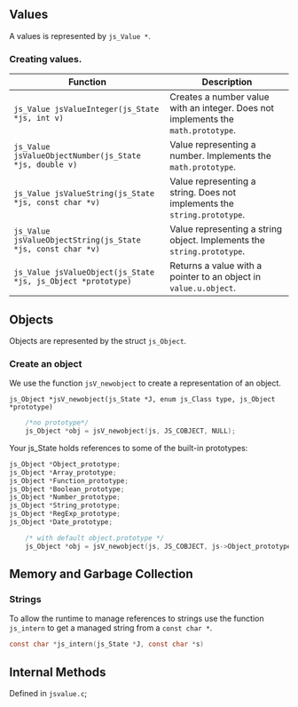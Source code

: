 ## Values ##

A values is represented by `js_Value *`.

### Creating values. ###

| Function | Description |
| -- | -- |
| `js_Value jsValueInteger(js_State *js, int v)` | Creates a number value with an integer.  Does not implements the `math.prototype`. |
| `js_Value jsValueObjectNumber(js_State *js, double v)` | Value representing a number. Implements the `math.prototype`. |
| `js_Value jsValueString(js_State *js, const char *v)` | Value representing a string. Does not implements the `string.prototype`. |
| `js_Value jsValueObjectString(js_State *js, const char *v)` | Value representing a string object. Implements the `string.prototype`. |
| `js_Value jsValueObject(js_State *js, js_Object *prototype)` |  Returns a value with a pointer to an object in `value.u.object`. |


## Objects ##

Objects are represented by the struct `js_Object`.

### Create an object ###

We use the function `jsV_newobject` to create a representation of an object.

`js_Object *jsV_newobject(js_State *J, enum js_Class type, js_Object *prototype)`


```c
	/*no prototype*/
	js_Object *obj = jsV_newobject(js, JS_COBJECT, NULL);

```

Your js_State holds references to some of the built-in prototypes:

```c
js_Object *Object_prototype;
js_Object *Array_prototype;
js_Object *Function_prototype;
js_Object *Boolean_prototype;
js_Object *Number_prototype;
js_Object *String_prototype;
js_Object *RegExp_prototype;
js_Object *Date_prototype;
```

```c
	/* with default object.prototype */
	js_Object *obj = jsV_newobject(js, JS_COBJECT, js->Object_prototype);
```


## Memory and Garbage Collection ##

### Strings ###

To allow the runtime to manage references to strings use the function `js_intern` to get a managed string from a `const char *`.

```c
const char *js_intern(js_State *J, const char *s)
```


## Internal Methods ##

Defined in `jsvalue.c`;
